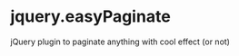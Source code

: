 jquery.easyPaginate
===================

jQuery plugin to paginate anything with cool effect (or not)

